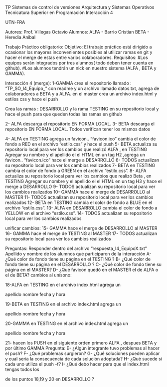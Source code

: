 TP Sistemas de control de versiones
Arquitectura y Sistemas Operativos
Tecnicatura Superior en Programación
Interacción 4

UTN-FRA

Autores: Prof. Villegas Octavio
Alumnos: ALFA - Barrio Cristian
         BETA - Heredia Anibal



Trabajo Práctico obligatorio:
Objetivo:
El trabajo práctico está dirigido a ocasionar los mayores inconvenientes posibles al utilizar
ramas en git y hacer el merge de estas entre varios colaboradores.
Requisitos:
#Los equipos serán integrados por tres alumnos( todo deben tener cuenta en github).
#Los alumnos tendrán un nick en nuestro sistema (ALFA , BETA y GAMMA).

Interacción 4 (merge):
1-GAMMA crea el repositorio llamado : “TP_SO_I4_Equipo_” con readme y un archivo
llamado datos.txt, agrega de colaboradores a BETA y a ALFA.
en el master crea un archivo index.html y estilos css y hace el push

Crea las ramas : DESARROLLO y la rama TESTING en su repositorio local y hace el push
para que queden todas las ramas en github

2- ALFA descarga el repositorio EN FORMA LOCAL.
3- BETA descarga el repositorio EN FORMA LOCAL.
Todos verifican tener los mismos datos

4- ALFA en TESTING agrega un favicon.. “favicon.ico” cambia el color de fondo a RED en
el archivo “estilo.css” y hace el push
5- BETA actualiza su repositorio local para ver los cambios que realizó ALFA , en TESTING
Agregar su nombre y el apellido el el HTML en un tag H2 ,agrega un favicon.. “favicon.ico”
hace el merge a DESARROLLO
6- TODOS actualizan su repositorio local para ver los cambios realizados
7- BETA en TESTING cambia el color de fondo a GREEN en el archivo “estilo.css”.
8- ALFA actualiza su repositorio local para ver los cambios que realizó Beta , en TESTING
Agregar su nombre y el apellido el el HTML en un tag H3 y hace el merge a DESARROLLO
9- TODOS actualizan su repositorio local para ver los cambios realizados
10- GAMMA hace el merge de DESARROLLO al MASTER
11- TODOS actualizan su repositorio local para ver los cambios realizados
12- BETA en TESTING cambia el color de fondo a BLUE en el archivo “estilo.css”.
13- ALFA en DESARROLLO cambia el color de fondo a YELLOW en el archivo “estilo.css”.
14- TODOS actualizan su repositorio local para ver los cambios realizados

unificar cambios:
15- GAMMA hace el merge de DESARROLLO al MASTER
16- GAMMA hace el merge de TESTING al MASTER
17- TODOS actualizan su repositorio local para ver los cambios realizados


Preguntas:
Responder dentro del archivo “respuesta_I4_EquipoX.txt”
Apellido y nombre de los alumnos que participaron de la interacción
A- ¿Qué color de fondo tiene su página en el TESTING ?
B- ¿Qué color de fondo tiene su página en el DESARROLLO ?
C- ¿Qué color de fondo tiene su página en el MASTER?
D- ¿Qué favicon quedó en el MASTER el de ALFA o el de BETA?
cambios al unísono:

18-ALFA en TESTING en el archivo index.html agrega un <p>apellido nombre fecha y
hora </p>
19-BETA en TESTING en el archivo index.html agrega un <p>apellido nombre fecha y
hora </p>
20-GAMMA en TESTING en el archivo index.html agrega un <p>apellido nombre fecha y
hora </p>
21- hacen los PUSH en el siguiente orden
primero ALFA , despues BETA y por último GAMMA
Pregunta:
E- ¿Algún integrante tuvo problemas al hacer el push?
F- ¿Qué problemas surgieron?
G- ¿Qué soluciones pueden aplicar y cual seria la consecuencia de cada solución
adoptada?
H- ¿Qué sucede si cada uno utiliza el push -f?
I- ¿Qué debo hacer para que el index.html tengas todos los <p> de los puntos 18,19 y 20
en DESARROLLO ?
